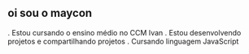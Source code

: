 ## oi sou o maycon

. Estou cursando o ensino médio no CCM Ivan
. Estou desenvolvendo projetos e compartilhando projetos 
. Cursando linguagem JavaScript

<!--
**Mayconn24/Mayconn24** is a ✨ _special_ ✨ repository because its `README.md` (this file) appears on your GitHub profile.

Here are some ideas to get you started:

- 🔭 I’m currently working on ...
- 🌱 I’m currently learning ...
- 👯 I’m looking to collaborate on ...
- 🤔 I’m looking for help with ...
- 💬 Ask me about ...
- 📫 How to reach me: ...
- 😄 Pronouns: ...
- ⚡ Fun fact: ...
-->
